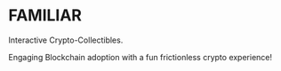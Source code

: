 # FAMILIAR
Interactive Crypto-Collectibles. 

Engaging Blockchain adoption with a fun frictionless crypto experience!
